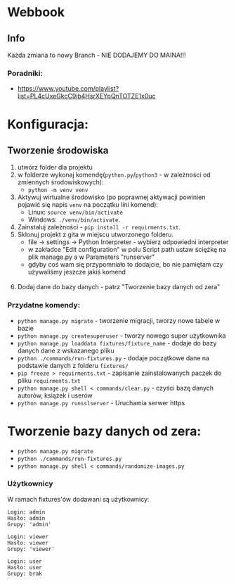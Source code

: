 # Webbook

## Info
Każda zmiana to nowy Branch - NIE DODAJEMY DO MAINA!!!

### Poradniki:
- https://www.youtube.com/playlist?list=PL4cUxeGkcC9ib4HsrXEYpQnTOTZE1x0uc

# Konfiguracja:

## Tworzenie środowiska
1. utwórz folder dla projektu
2. w folderze wykonaj komendę(`python.py`/`python3` - w zależności od zmiennych środowiskowych):
   - `python -m venv venv`
3. Aktywuj wirtualne środowisko (po poprawnej aktywacji powinien pojawić się napis `venv` na początku lini komend):
   - Linux: `source venv/bin/activate` 
   - Windows: `./venv/bin/activate`.
4. Zainstaluj zależności - `pip install -r requirments.txt`.
5. Sklonuj projekt z gita w miejscu utworzonego folderu.
   - file -> settings -> Python Interpreter - wybierz odpowiedni interpreter
   - w zakładce "Edit configuration" w polu Script path ustaw ściężkę na plik manage.py a w Parameters "runserver" <br>
   - gdyby coś wam się przypomniało to dodajcie, bo nie pamiętam czy używaliśmy jeszcze jakiś komend <br><br>
6. Dodaj dane do bazy danych - patrz "Tworzenie bazy danych od zera"

### Przydatne komendy:
- `python manage.py migrate` - tworzenie migracji, tworzy nowe tabele w bazie
- `python manage.py createsuperuser` - tworzy nowego super użytkownika
- `python manage.py loaddata fixtures/fixture_name` - dodaje do bazy danych dane z wskazanego pliku
- `python ./commands/run-fixtures.py` - dodaje początkowe dane na podstawie danych z folderu `fixtures/`
- `pip freeze > requirments.txt` - zapisanie zainstalowanych paczek do pliku `requirments.txt` 
- `python manage.py shell < commands/clear.py` - czyści bazę danych autorów, książek i userów
-  `python manage.py runsslserver` - Uruchamia serwer https

# Tworzenie bazy danych od zera:
- `python manage.py migrate`
- `python ./commands/run-fixtures.py`
- `python manage.py shell < commands/randomize-images.py`

### Użytkownicy
W ramach fixtures'ów dodawani są użytkownicy:

```
Login: admin
Hasło: admin
Grupy: 'admin'
```

```
Login: viewer
Hasło: viewer
Grupy: 'viewer'
```

```
Login: user
Hasło: user
Grupy: brak
```

